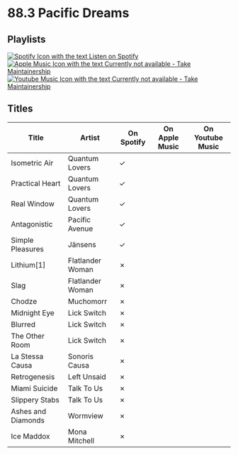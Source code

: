 # 88.3 Pacific Dreams

## Playlists

[![Spotify Icon with the text Listen on Spotify](https://img.shields.io/badge/listen_on-spotify-1ed760?style=for-the-badge&logo=spotify&logoColor=1ed760 "Listen on Spotify")](https://open.spotify.com/playlist/0CDorUfpgCuD4W6Bg9HR9l)  
[![Apple Music Icon with the text Currently not available - Take Maintainership](https://img.shields.io/badge/Apple_Music_--_Currently_not_available-Take_Maintainership-inactive?style=for-the-badge&logo=applemusic&logoColor=fffff&labelColor=222222 "Apple Music - Currently not available - Take Maintainership")](https://github.com/MarauderXtreme/video-game-radiostation-playlists/fork)  
[![Youtube Music Icon with the text Currently not available - Take Maintainership](https://img.shields.io/badge/Youtube_Music_--_Currently_not_available-Take_Maintainership-inactive?style=for-the-badge&logo=youtubemusic&logoColor=fffff&labelColor=222222 "Youtube Music - Currently not available - Take Maintainership")](https://github.com/MarauderXtreme/video-game-radiostation-playlists/fork)

## Titles

| Title              | Artist           | On Spotify | On Apple Music | On Youtube Music |
| ------------------ | ---------------- | ---------- | -------------- | ---------------- |
| Isometric Air      | Quantum Lovers   | ✓          |                |                  |
| Practical Heart    | Quantum Lovers   | ✓          |                |                  |
| Real Window        | Quantum Lovers   | ✓          |                |                  |
| Antagonistic       | Pacific Avenue   | ✓          |                |                  |
| Simple Pleasures   | Jänsens          | ✓          |                |                  |
| Lithium[1]         | Flatlander Woman | ✗          |                |                  |
| Slag               | Flatlander Woman | ✗          |                |                  |
| Chodze             | Muchomorr        | ✗          |                |                  |
| Midnight Eye       | Lick Switch      | ✗          |                |                  |
| Blurred            | Lick Switch      | ✗          |                |                  |
| The Other Room     | Lick Switch      | ✗          |                |                  |
| La Stessa Causa    | Sonoris Causa    | ✗          |                |                  |
| Retrogenesis       | Left Unsaid      | ✗          |                |                  |
| Miami Suicide      | Talk To Us       | ✗          |                |                  |
| Slippery Stabs     | Talk To Us       | ✗          |                |                  |
| Ashes and Diamonds | Wormview         | ✗          |                |                  |
| Ice Maddox         | Mona Mitchell    | ✗          |                |                  |
